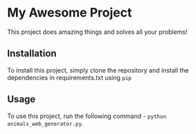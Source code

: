 # My Awesome Project

This project does amazing things and solves all your problems!

## Installation

To install this project, simply clone the repository and install the dependencies in requirements.txt using `pip`

## Usage

To use this project, run the following command - `python animals_web_generator.py`.